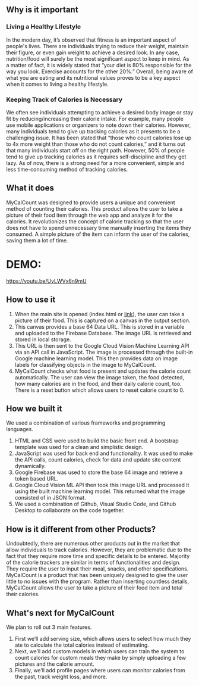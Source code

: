 ## Why is it important
### Living a Healthy Lifestyle
In the modern day, it’s observed that fitness is an important aspect of people's lives. There are individuals trying to reduce their weight, maintain their figure, or even gain weight to achieve a desired look. In any case, nutrition/food will surely be the most significant aspect to keep in mind. As a matter of fact, it is widely stated that “your diet is 80% responsible for the way you look. Exercise accounts for the other 20%.” Overall, being aware of what you are eating and its nutritional values proves to be a key aspect when it comes to living a healthy lifestyle. 
 
### Keeping Track of Calories is Necessary
We often see individuals attempting to achieve a desired body image or stay fit by reducing/increasing their calorie intake. For example, many people use mobile applications or organizers to note down their calories. However, many individuals tend to give up tracking calories as it presents to be a challenging issue. It has been stated that “those who count calories lose up to 4x more weight than those who do not count calories,” and it turns out that many individuals start off on the right path. However, 50% of people tend to give up tracking calories as it requires self-discipline and they get lazy. As of now, there is a strong need for a more convenient, simple and less time-consuming method of tracking calories.

## What it does
MyCalCount was designed to provide users a unique and convenient method of counting their calories. This product allows the user to take a picture of their food item through the web app and analyze it for the calories. It revolutionizes the concept of calorie tracking so that the user does not have to spend unnecessary time manually inserting the items they consumed. A simple picture of the item can inform the user of the calories, saving them a lot of time.

# DEMO:
https://youtu.be/UvLWVx6n9mU

## How to use it
1. When the main site is opened (index.html or [link](https://mycalcount.netlify.app)), the user can take a picture of their food. This is captured on a canvas in the output section.
2. This canvas provides a base 64 Data URL. This is stored in a variable and uploaded to the Firebase Database. The image URL is retrieved and stored in local storage.
3. This URL is then sent to the Google Cloud Vision Machine Learning API via an API call in JavaScript.
The image is processed through the built-in Google machine learning model. This then provides data on image labels for classifying objects in the image to MyCalCount.
4. MyCalCount checks what food is present and updates the calorie count automatically. The user can view the image taken, the food detected, how many calories are in the food, and their daily calorie count, too. There is a reset button which allows users to reset calorie count to 0.

## How we built it
We used a combination of various frameworks and programming languages. 
1. HTML and CSS were used to build the basic front end. A bootstrap template was used for a clean and simplistic design. 
2. JavaScript was used for back end and functionality. It was used to make the API calls, count calories, check for data and update site content dynamically. 
3. Google Firebase was used to store the base 64 image and retrieve a token based URL. 
4. Google Cloud Vision ML API then took this image URL and processed it using the built machine learning model. This returned what the image consisted of in JSON format. 
5. We used a combination of Github, Visual Studio Code, and Github Desktop to collaborate on the code together.

## How is it different from other Products?
Undoubtedly, there are numerous other products out in the market that allow individuals to track calories. However, they are problematic due to the fact that they require more time and specific details to be entered. Majority of the calorie trackers are similar in terms of functionalities and design. They require the user to input their meal, snacks, and other specifications. MyCalCount is a product that has been uniquely designed to give the user little to no issues with the program. Rather than inserting countless details, MyCalCount allows the user to take a picture of their food item and total their calories.

## What's next for MyCalCount
We plan to roll out 3 main features. 
1. First we’ll add serving size, which allows users to select how much they ate to calculate the total calories instead of estimating. 
2. Next, we’ll add custom models in which users can train the system to count calories for custom meals they make by simply uploading a few pictures and the calorie amount. 
3. Finally, we’ll add profile pages where users can monitor calories from the past, track weight loss, and more. 
